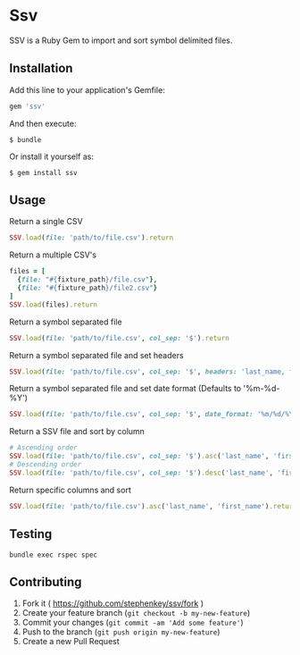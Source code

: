 # Ssv

SSV is a Ruby Gem to import and sort symbol delimited files.

## Installation

Add this line to your application's Gemfile:

```ruby
gem 'ssv'
```

And then execute:

    $ bundle

Or install it yourself as:

    $ gem install ssv


## Usage

Return a single CSV
```ruby
SSV.load(file: 'path/to/file.csv').return
```

Return a multiple CSV's
```ruby
files = [
  {file: "#{fixture_path}/file.csv"},
  {file: "#{fixture_path}/file2.csv"}
]
SSV.load(files).return
```

Return a symbol separated file
```ruby
SSV.load(file: 'path/to/file.csv', col_sep: '$').return
```

Return a symbol separated file and set headers
```ruby
SSV.load(file: 'path/to/file.csv', col_sep: '$', headers: 'last_name, first_name, middle_initial').return
```

Return a symbol separated file and set date format (Defaults to '%m-%d-%Y')
```ruby
SSV.load(file: 'path/to/file.csv', col_sep: '$', date_format: '%m/%d/%Y').return
```

Return a SSV file and sort by column
```ruby
# Ascending order
SSV.load(file: 'path/to/file.csv', col_sep: '$').asc('last_name', 'first_name').return
# Descending order
SSV.load(file: 'path/to/file.csv', col_sep: '$').desc('last_name', 'first_name').return
```

Return specific columns and sort
```ruby
SSV.load(file: 'path/to/file.csv').asc('last_name', 'first_name').return('first_name', 'last_name', 'city')
```


## Testing

```console
bundle exec rspec spec
```

## Contributing

1. Fork it ( https://github.com/stephenkey/ssv/fork )
2. Create your feature branch (`git checkout -b my-new-feature`)
3. Commit your changes (`git commit -am 'Add some feature'`)
4. Push to the branch (`git push origin my-new-feature`)
5. Create a new Pull Request
